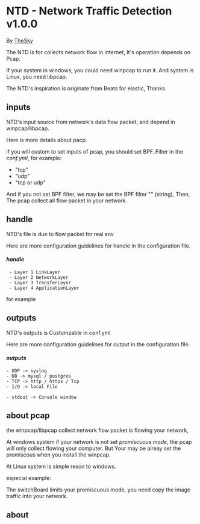 # NTD - Network Traffic Detection v1.0.0

By [TheSky](http://blog.xinjie.wang)

The NTD is for collects network flow in internet, It's operation depends on Pcap.

If your system in windows, you could need winpcap to run it. And system is Linux, you need libpcap.

The NTD's inspiration is originate from  Beats for elastic, Thanks. 


## inputs
NTD's input source from network's data flow packet, and depend in winpcap/libpcap.

Here is more details about pacp. 

if you will custom to set inputs of pcap, you should set BPF_Filter in the *conf.yml*,
for example: 
- "tcp" 
 - "udp" 
  - "tcp or udp"
 
 And if you not set BPF filter, we may be set the BPF filter "" (string), Then, The pcap 
 collect all flow packet in your network.


## handle
NTD's file is due to flow packet for real env

Here are more configuration guidelines for handle in the configuration file.

#### *handle*
     
     - Layer 1 LinkLayer
     - Layer 2 NetworkLayer
     - Layer 3 TransferLayer
     - Layer 4 ApplicationLayer
     
for example
## outputs
NTD's outputs is Customzable in conf.yml

Here are more configuration guidelines for output in the configuration file.

#### *outputs*

    - UDP -> syslog
    - DB -> mysql / postgres
    - TCP -> http / https / Tcp
    - I/O -> local File
    
    - stdout -> Console window

## about pcap
the winpcap/libpcap collect network flow packet is flowing your network, 

At windows system if your network is not set *promiscuous mode*, the pcap will only collect
flowing your computer. But Your may be alreay set the promiscous when you install
 the winpcap.
 
 At Linux system is simple reson to windows.
 
 especial example:
 
 The switchBoard limits your promiscuous mode, you need copy
 the image traffic into your network.
 
 ## about 

